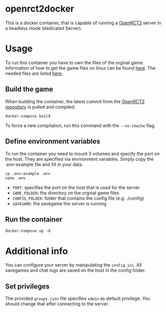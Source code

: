 # openrct2docker
This is a docker container, that is capable of running a [OpenRCT2](http://openrct2.org/) server in a headless mode (dedicated Server).

# Usage
To run this container you have to own the files of the orginal game. Information of how to get the game files on linux can be found [here](https://github.com/OpenRCT2/OpenRCT2/wiki/Installation-on-Linux#installing-the-game). The needed files are listed [here](https://github.com/OpenRCT2/OpenRCT2/wiki/Required-RCT2-files).

## Build the game
When building the container, the latest commit from the [OpenRCT2 repository](https://github.com/OpenRCT2/OpenRCT2) is pulled and compiled.
``` shell
docker-compose build
```
To force a new compilation, run this command with the `--no-chache` flag.

## Define environment variables
To run the container you need to mount 3 volumes and specify the port on the host. They are specified via environment variables. Simply copy the .env-example file and fill in your data.
```shell
cp .env-example .env
nano .env
```

- `PORT`: specifies the port on the host that is used for the server
- `GAME_FOLDER`: the directory on the orginal game files
- `CONFIG_FOLDER`: folder that contains the config file (e.g. ./config)
- `SAVEGAME`: the savegame the server is running

## Run the container
``` shell
docker-compose up -d
```

# Additional info
You can configure your server by manipulating the `config.ini`. All savegames and chat logs are saved on the host in the config folder.

## Set privileges
The provided `groups.json` file specifies `admin` as default privilege. You should change that after connecting to the server.
